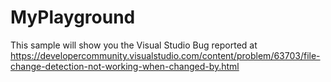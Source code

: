 # MyPlayground
This sample will show you the Visual Studio Bug reported at 
https://developercommunity.visualstudio.com/content/problem/63703/file-change-detection-not-working-when-changed-by.html
